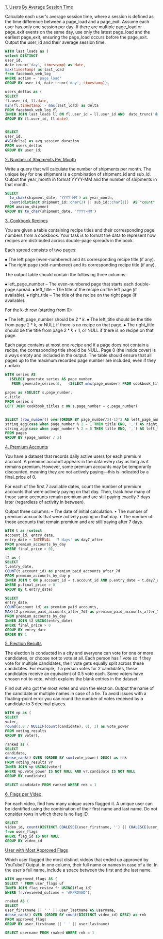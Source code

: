[1. Users By Average Session Time](https://platform.stratascratch.com/coding/10352-users-by-avg-session-time?code_type=1)

Calculate each user's average session time, where a session is defined as the time difference between a page_load and a page_exit. Assume each user has only one session per day. If there are multiple page_load or page_exit events on the same day, use only the latest page_load and the earliest page_exit, ensuring the page_load occurs before the page_exit. Output the user_id and their average session time.

```sql
WITH last_loads as (
select DISTINCT 
user_id,
date_trunc('day', timestamp) as date,
max(timestamp) as last_load
from facebook_web_log
WHERE action = 'page_load'
GROUP BY user_id, date_trunc('day', timestamp)),

users_deltas as (
SELECT 
fl.user_id, ll.date,
min(fl.timestamp) - max(last_load) as delta
FROM facebook_web_log fl
INNER JOIN last_loads ll ON fl.user_id = ll.user_id AND  date_trunc('day', fl.timestamp) = ll.date AND fl.timestamp > last_load AND fl.action = 'page_exit'
GROUP BY fl.user_id, ll.date)


SELECT
user_id,
AVG(delta) as avg_session_duration
FROM users_deltas
GROUP BY user_id;
```
[2. Number of Shipments Per Month](https://platform.stratascratch.com/coding/2056-number-of-shipments-per-month?code_type=1)

Write a query that will calculate the number of shipments per month. The unique key for one shipment is a combination of shipment_id and sub_id. Output the year_month in format YYYY-MM and the number of shipments in that month.

```sql
SELECT
  to_char(shipment_date, 'YYYY-MM') as year_month, 
  count(distinct shipment_id::char(3) || sub_id::char(1))  AS "count"
FROM amazon_shipment
GROUP BY to_char(shipment_date, 'YYYY-MM')
```


[3. Cookbook Recipes](https://platform.stratascratch.com/coding/2089-cookbook-recipes?code_type=1)

You are given a table containing recipe titles and their corresponding page numbers from a cookbook. Your task is to format the data to represent how recipes are distributed across double-page spreads in the book.


Each spread consists of two pages:


⦁   The left page (even-numbered) and its corresponding recipe title (if any).
⦁   The right page (odd-numbered) and its corresponding recipe title (if any).


The output table should contain the following three columns:


⦁   left_page_number – The even-numbered page that starts each double-page spread.
⦁   left_title – The title of the recipe on the left page (if available).
⦁   right_title – The title of the recipe on the right page (if available).


For the  k-th  row (starting from 0):


⦁   The  left_page_number  should be $2 * k$.
⦁   The  left_title  should be the title from page $2 * k$, or NULL if there is no recipe on that page.
⦁   The  right_title  should be the title from page $2 * k + 1$, or NULL if there is no recipe on that page.


Each page contains at most one recipe and  if a page does not contain a recipe, the corresponding title should be NULL. Page 0 (the inside cover) is always empty and included in the output. The table should ensure that all pages up to the maximum recorded page number are included, even if they contain

```sql
WITH series AS
  (SELECT generate_series AS page_number
   FROM generate_series(0,   (SELECT max(page_number) FROM cookbook_titles))),
   
pages as (SELECT s.page_number,
c.title
FROM series s
LEFT JOIN cookbook_titles c ON s.page_number = c.page_number)

 
SELECT (row_number() over(ORDER BY page_number/2)-1)*2 AS left_page_number,
string_agg(case when page_number % 2 = 1 THEN title END, ',') AS right_title,
string_agg(case when page_number % 2 = 0 THEN title END, ',') AS left_title
FROM pages
GROUP BY (page_number / 2)
```
[4. Premium Accounts](https://platform.stratascratch.com/coding/2097-premium-acounts?code_type=1)

You have a dataset that records daily active users for each premium account. A premium account appears in the data every day as long as it remains premium. However, some premium accounts may be temporarily discounted, meaning they are not actively paying—this is indicated by a final_price of 0.


For each of the first 7 available dates, count the number of premium accounts that were actively paying on that day. Then, track how many of those same accounts remain premium and are still paying exactly 7 days later (regardless of activity in between).


Output three columns:
•   The date of initial calculation.
•   The number of premium accounts that were actively paying on that day.
•   The number of those accounts that remain premium and are still paying after 7 days.

```sql
WITH t as (select 
account_id, entry_date,
entry_date + INTERVAL  '7 days' as day7_after
FROM premium_accounts_by_day
WHERE final_price > 0),

t2 as (
SELECT 
t.entry_date, 
COUNT(t.account_id) as premium_paid_accounts_after_7d
FROM premium_accounts_by_day p
INNER JOIN t ON p.account_id = t.account_id AND p.entry_date = t.day7_after
WHERE p.final_price > 0
GROUP By t.entry_date)

SELECT 
entry_date, 
COUNT(account_id) as premium_paid_accounts, 
MAX(t2.premium_paid_accounts_after_7d) as premium_paid_accounts_after_7d
FROM premium_accounts_by_day
INNER JOIN t2 USING(entry_date)
WHERE final_price > 0
GROUP BY entry_date
ORDER BY 1
```
[5. Election Results](https://platform.stratascratch.com/coding/2099-election-results?code_type=1)

The election is conducted in a city and everyone can vote for one or more candidates, or choose not to vote at all. Each person has 1 vote so if they vote for multiple candidates, their vote gets equally split across these candidates. For example, if a person votes for 2 candidates, these candidates receive an equivalent of 0.5 vote each. Some voters have chosen not to vote, which explains the blank entries in the dataset.


Find out who got the most votes and won the election. Output the name of the candidate or multiple names in case of a tie.
To avoid issues with a floating-point error you can round the number of votes received by a candidate to 3 decimal places.

```sql
WITH vp as (
SELECT 
voter,
round(1.0 / NULLIF(count(candidate), 0), 3) as vote_power
FROM voting_results
GROUP BY voter),

ranked as (
SELECT
candidate, 
dense_rank() OVER (ORDER BY sum(vote_power) DESC) as rnk
FROM voting_results vr
INNER JOIN vp USING(voter)
WHERE vp.vote_power IS NOT NULL AND vr.candidate IS NOT NULL
GROUP BY candidate)

SELECT candidate FROM ranked WHERE rnk = 1
```

[6. Flags per Video](https://platform.stratascratch.com/coding/2102-flags-per-video?code_type=1)

For each video, find how many unique users flagged it. A unique user can be identified using the combination of their first name and last name. Do not consider rows in which there is no flag ID.

```sql
SELECT
video_id, count(DISTINCT COALESCE(user_firstname, '') || COALESCE(user_lastname, '')) AS num_unique_users
from user_flags
WHERE flag_id IS NOT NULL
GROUP BY video_id
```
[User with Most Approved Flags](https://platform.stratascratch.com/coding/2104-user-with-most-approved-flags?code_type=1)

Which user flagged the most distinct videos that ended up approved by YouTube? Output, in one column, their full name or names in case of a tie. In the user's full name, include a space between the first and the last name.

```sql
WITH approved_flags AS (
SELECT * FROM user_flags uf
INNER JOIN flag_review fr USING(flag_id)
WHERE fr.reviewed_outcome = 'APPROVED'),

rnaked AS (
SELECT 
user_firstname || ' ' || user_lastname AS username,
dense_rank() OVER (ORDER BY count(DISTINCT video_id) DESC) as rnk
FROM approved_flags
GROUP BY user_firstname || ' ' || user_lastname)

SELECT username FROM rnaked WHERE rnk = 1
```
